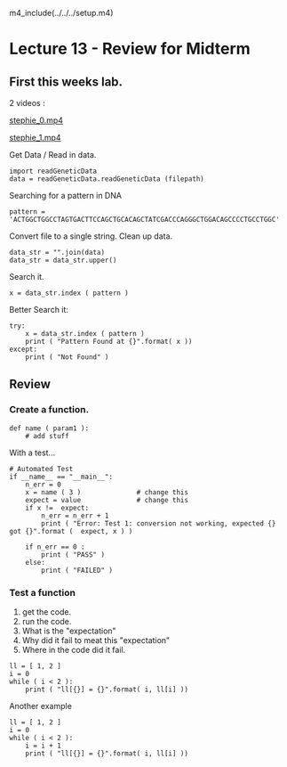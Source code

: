 
m4_include(../../../setup.m4)

# Lecture 13 - Review for Midterm

## First this weeks lab.

2 videos :

[stephie_0.mp4](stephie_0.mp4)

[stephie_1.mp4](stephie_1.mp4)

Get Data / Read in data.

```
import readGeneticData 
data = readGeneticData.readGeneticData (filepath)
```

Searching for a pattern in DNA

```
pattern = 'ACTGGCTGGCCTAGTGACTTCCAGCTGCACAGCTATCGACCCAGGGCTGGACAGCCCCTGCCTGGC'
```

Convert file to a single string.  Clean up data.

```
data_str = "".join(data)
data_str = data_str.upper()
```

Search it.

```
x = data_str.index ( pattern )
```

Better Search it:

```
try:
    x = data_str.index ( pattern )
    print ( "Pattern Found at {}".format( x ))
except:
    print ( "Not Found" )
```


## Review


### Create a function.

```
def name ( param1 ):
	# add stuff
```

With a test...

```
# Automated Test
if __name__ == "__main__":
    n_err = 0
    x = name ( 3 )				# change this
    expect = value				# change this
    if x !=  expect:
        n_err = n_err + 1
        print ( "Error: Test 1: conversion not working, expected {} got {}".format (  expect, x ) )

    if n_err == 0 :
        print ( "PASS" )
    else:
        print ( "FAILED" )

```



### Test a function

1. get the code.
2. run the code.
3. What is the "expectation"
4. Why did it fail to meat this "expectation"
5. Where in the code did it fail.


```
ll = [ 1, 2 ]
i = 0
while ( i < 2 ):
	print ( "ll[{}] = {}".format( i, ll[i] ))
```

Another example

```
ll = [ 1, 2 ]
i = 0
while ( i < 2 ):
	i = i + 1
	print ( "ll[{}] = {}".format( i, ll[i] ))
```


